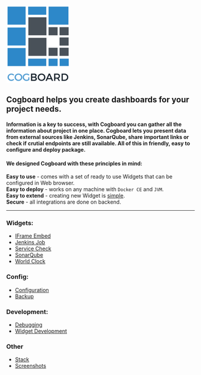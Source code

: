 ![logo](./images/logo.png)  
## **Cogboard** helps you create dashboards for your project needs.
#### Information is a key to success, with Cogboard you can gather all the information about project in one place. Cogboard lets you present data from external sources like Jenkins, SonarQube, share important links or check if crutial endpoints are still available. All of this in friendly, easy to configure and deploy package.
#### We designed Cogboard with these principles in mind:  
**Easy to use** - comes with a set of ready to use Widgets that can be configured in Web browser.  
**Easy to deploy** - works on any machine with `Docker CE` and `JVM`.  
**Easy to extend** - creating new Widget is [simple](./widget-development).  
**Secure** - all integrations are done on backend.

 ---

### Widgets:
* [IFrame Embed](./widget-iframe-embed)
* [Jenkins Job](./widget-jenkins-job)
* [Service Check](./widget-service-check)
* [SonarQube](./widget-sonarqube)
* [World Clock](./widget-world-clock)

### Config:
* [Configuration](./config)
* [Backup](./config-backup)

### Development:
* [Debugging](./debugging)
* [Widget Development](./widget-development)

### Other
* [Stack](./stack)
* [Screenshots](./screens)
